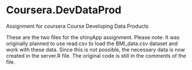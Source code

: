 Coursera.DevDataProd
====================

Assignment for coursera Course Developing Data Products

These are the two files for the shinyApp assignment. Please note: It was originally planned to use read.csv to load
the BMI_data.csv dataset and work with these data. Since this is not possible, the necessary data is now created
in the server.R file. The original code is still in the comments of the file.
